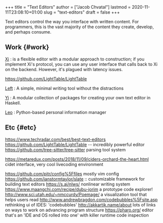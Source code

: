 +++
title = "Text Editors"
author = ["Jacob Chvatal"]
lastmod = 2020-11-11T23:08:10+01:00
slug = "text-editors"
draft = false
+++

Text editors control the way you interface with written content. For programmers, this is the vast majority of the content they create, develop, and perhaps consume.


## Work {#work}

[Xi](https://github.com/xi-editor/xi-editor)
: is a flexible editor with a modular approach to construction; if you implement Xi's protocol, you can use any user interface that calls back to Xi on the backend. However, it's plagued with latency issues.

<https://github.com/LightTable/LightTable>

[Left](https://github.com/hundredrabbits/Left)
: A simple, minimal writing tool without the distractions

[Yi](https://github.com/yi-editor/yi)
: A modular collection of packages for creating your own text editor in Haskell.

[Leo](https://github.com/leo-editor/leo-editor)
: Python-based personal information manager


## Etc {#etc}

<https://www.techradar.com/best/best-text-editors>
<https://github.com/LightTable/LightTable> -- incredibly powerful editor
<https://github.com/tree-sitter/tree-sitter> parsing tool system

<https://metaredux.com/posts/2018/11/09/ciders-orchard-the-heart.html> cidet
interface, very cool livecoding environment

<https://github.com/pitr/config%5Ffiles> mostly vim config
<https://github.com/ianstormtaylor/slate> :: customizable framework for building text editors
<https://s.ai/nlws/> nonlinear writing system
<https://www.maangchi.com/recipe/dubu-jorim> a prototype code explorer!
<http://www.sci.utah.edu/~nmccurdy/Poemage/> a visualization tool that helps users read
<http://www.andrewbragdon.com/codebubbles%5Fsite.asp> rethinking ui of IDES: 'codebubbles'
<http://akkartik.name/about> lots of links on ways to work on advancing program structure
<https://pharo.org/> editor that's an 'IDE and OS rolled into one' with killer runtime code inspection
